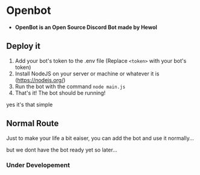 # Openbot
- **OpenBot is an Open Source Discord Bot made by Hewol**

## Deploy it
1. Add your bot's token to the .env file (Replace `<token>` with your bot's token)
2. Install NodeJS on your server or machine or whatever it is (https://nodejs.org/)
3. Run the bot with the command `node main.js`
4. That's it! The bot should be running!

yes it's that simple

## Normal Route
Just to make your life a bit eaiser, you can add the bot and use it normally...

but we dont have the bot ready yet so later...

### Under Developement